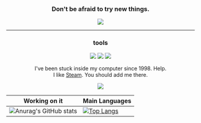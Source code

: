 <h3 align='center'>
  Don't be afraid to try new things.
  </h3>

<p align="center">
        <img src='https://user-images.githubusercontent.com/83146584/154866157-d4204b63-7141-4d66-a6d3-a6e6303ffc1f.gif' />
</p>

<hr/>

<h3 align="center">
	tools
</h3>
<p align='center'>
	<img src="https://img.shields.io/badge/Django-000000?style=for-the-badge&logo=django&logoColor=green" />  <img src="https://img.shields.io/badge/django%20rest-000000?style=for-the-badge&logo=django&logoColor=green" />   <img src="https://img.shields.io/badge/SQLite-000000?style=for-the-badge&logo=sqlite&logoColor=blue" />
</p>

<p align='center'>
  I've been stuck inside my computer since 1998. Help.
	<br>
I like <a href='https://steamcommunity.com/id/persaiscrying/'>Steam</a>. You should add me there.
  </p>

  <p align=center>
    <img src=https://user-images.githubusercontent.com/83146584/154866453-9e971a08-cf5a-41ce-80b8-e413816a3deb.gif>
    </p>
    
Working on it| Main Languages
------------ | -------------
![Anurag's GitHub stats](https://github-readme-stats.vercel.app/api?username=matheusclmb&hide=prs,issues,contribs&show_icons=true&count_private=true&theme=radical) | [![Top Langs](https://github-readme-stats.vercel.app/api/top-langs/?username=matheusclmb&layout=compact&count_private=true&theme=radical)](https://github.com/anuraghazra/github-readme-stats)
